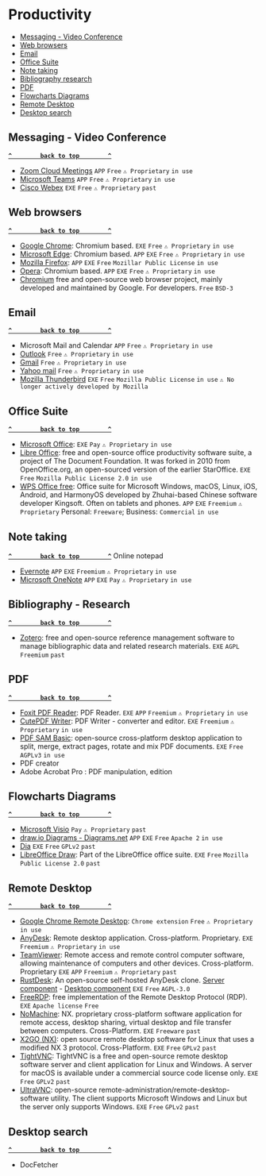 # Productivity

- [Messaging - Video Conference](#messaging---video-conference)
- [Web browsers](#web-browsers)
- [Email](#email)
- [Office Suite](#office-suite)
- [Note taking](#note-taking)
- [Bibliography research](#bibliography-research)
- [PDF](#pdf)
- [Flowcharts Diagrams](#flowcharts-diagrams)
- [Remote Desktop](#remote-desktop)
- [Desktop search](#desktop-search)

## Messaging - Video Conference ##
**[`^        back to top        ^`](#)**
- [Zoom Cloud Meetings](https://apps.microsoft.com/store/detail/zoom-cloud-meetings/XP99J3KP4XZ4VV) `APP` `Free` `⚠ Proprietary` `in use`
- [Microsoft Teams](https://apps.microsoft.com/store/detail/microsoft-teams/XP8BT8DW290MPQ) `APP` `Free` `⚠ Proprietary` `in use`
- [Cisco Webex](https://www.webex.com/downloads.html) `EXE` `Free` `⚠ Proprietary` `past`

## Web browsers ##
**[`^        back to top        ^`](#)**
- [Google Chrome](https://www.google.com/chrome/): Chromium based. `EXE` `Free` `⚠ Proprietary` `in use`
- [Microsoft Edge](https://www.microsoft.com/en-us/edge): Chromium based. `APP` `EXE` `Free` `⚠ Proprietary` `in use`
- [Mozilla Firefox](https://www.mozilla.org/en-US/firefox/new/): `APP` `EXE` `Free` `Mozillar Public License` `in use`
- [Opera](https://www.opera.com/): Chromium based. `APP` `EXE` `Free` `⚠ Proprietary` `in use`
- [Chromium](https://www.chromium.org/) free and open-source web browser project, mainly developed and maintained by Google. For developers. `Free` `BSD-3`

## Email ##
**[`^        back to top        ^`](#)**
- Microsoft Mail and Calendar `APP` `Free` `⚠ Proprietary` `in use`
- [Outlook](https://login.live.com) `Free` `⚠ Proprietary` `in use`
- [Gmail](https://mail.google.com) `Free` `⚠ Proprietary` `in use`
- [Yahoo mail](https://mail.yahoo.com) `Free` `⚠ Proprietary` `in use`
- [Mozilla Thunderbird](https://www.thunderbird.net/) `EXE` `Free` `Mozilla Public License` `in use` `⚠ No longer actively developed by Mozilla`

## Office Suite ##
**[`^        back to top        ^`](#)**
- [Microsoft Office](https://www.office.com/): `EXE` `Pay` `⚠ Proprietary` `in use`
- [Libre Office](https://www.libreoffice.org/): free and open-source office productivity software suite, a project of The Document Foundation. It was forked in 2010 from OpenOffice.org, an open-sourced version of the earlier StarOffice. `EXE` `Free` `Mozilla Public License 2.0` `in use`
- [WPS Office free](https://www.wps.com/): Office suite for Microsoft Windows, macOS, Linux, iOS, Android, and HarmonyOS developed by Zhuhai-based Chinese software developer Kingsoft. Often on tablets and phones. `APP` `EXE` `Freemium` `⚠ Proprietary` Personal: `Freeware`; Business: `Commercial` `in use`

## Note taking ##
**[`^        back to top        ^`](#)**
Online notepad
- [Evernote](https://evernote.com/) `APP` `EXE` `Freemium` `⚠ Proprietary`  `in use`
- [Microsoft OneNote](https://www.microsoft.com/en-us/microsoft-365/onenote/digital-note-taking-app) `APP` `EXE` `Pay` `⚠ Proprietary` `in use`

## Bibliography - Research ##
**[`^        back to top        ^`](#)**
- [Zotero](https://www.zotero.org/): free and open-source reference management software to manage bibliographic data and related research materials. `EXE` `AGPL` `Freemium` `past`

## PDF ##
**[`^        back to top        ^`](#)**
- [Foxit PDF Reader](https://www.foxit.com/pdf-reader/): PDF Reader. `EXE` `APP` `Freemium` `⚠ Proprietary` `in use`
- [CutePDF Writer](https://www.cutepdf.com/products/cutepdf/writer.asp): PDF Writer - converter and editor. `EXE` `Freemium` `⚠ Proprietary` `in use`
- [PDF SAM Basic](https://pdfsam.org/download-pdfsam-basic/): open-source cross-platform desktop application to split, merge, extract pages, rotate and mix PDF documents. `EXE` `Free` `AGPLv3` `in use`
- PDF creator
- Adobe Acrobat Pro : PDF manipulation, edition

## Flowcharts Diagrams ##
**[`^        back to top        ^`](#)**
- [Microsoft Visio](https://www.microsoft.com/en-ww/microsoft-365/visio/flowchart-software) `Pay` `⚠ Proprietary` `past`
- [draw.io Diagrams - Diagrams.net](https://app.diagrams.net/) `APP` `EXE` `Free` `Apache 2` `in use`
- [Dia](http://dia-installer.de/) `EXE` `Free` `GPLv2` `past`
- [LibreOffice Draw](): Part of the LibreOffice office suite. `EXE` `Free` `Mozilla Public License 2.0` `past`

## Remote Desktop ##
**[`^        back to top        ^`](#)**
- [Google Chrome Remote Desktop](https://remotedesktop.google.com/?pli=1): `Chrome extension` `Free` `⚠ Proprietary` `in use`
- [AnyDesk](https://anydesk.com/en): Remote desktop application. Cross-platform. Proprietary. `EXE` `Freemium` `⚠ Proprietary` `in use`
- [TeamViewer](https://www.teamviewer.com/fr/): Remote access and remote control computer software, allowing maintenance of computers and other devices. Cross-platform. Proprietary `EXE` `APP` `Freemium` `⚠ Proprietary` `past`
- [RustDesk](https://rustdesk.com/): An open-source self-hosted AnyDesk clone. [Server component](https://github.com/rustdesk/rustdesk-server) - [Desktop component](https://github.com/rustdesk/rustdesk) `EXE` `Free` `AGPL-3.0` 
- [FreeRDP](https://www.freerdp.com/): free implementation of the Remote Desktop Protocol (RDP). `EXE` `Apache license` `Free`
- [NoMachine](https://www.nomachine.com/fr): NX. proprietary cross-platform software application for remote access, desktop sharing, virtual desktop and file transfer between computers. Cross-Platform. `EXE` `Freeware` `past`
- [X2GO (NX)](https://wiki.x2go.org/doku.php):  open source remote desktop software for Linux that uses a modified NX 3 protocol. Cross-Platform. `EXE` `Free` `GPLv2` `past`
- [TightVNC](https://www.tightvnc.com/): TightVNC is a free and open-source remote desktop software server and client application for Linux and Windows. A server for macOS is available under a commercial source code license only. `EXE` `Free` `GPLv2` `past`
- [UltraVNC](https://uvnc.com/): open-source remote-administration/remote-desktop-software utility. The client supports Microsoft Windows and Linux but the server only supports Windows. `EXE` `Free` `GPLv2` `past`

## Desktop search ##
**[`^        back to top        ^`](#)**
- DocFetcher

